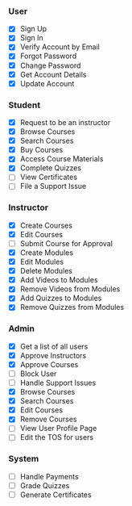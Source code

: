 ### User
- [x] Sign Up
- [x] Sign In
- [x] Verify Account by Email
- [x] Forgot Password
- [x] Change Password
- [x] Get Account Details
- [x] Update Account
### Student
- [x] Request to be an instructor
- [x] Browse Courses
- [x] Search Courses
- [x] Buy Courses
- [x] Access Course Materials
- [x] Complete Quizzes
- [ ] View Certificates
- [ ] File a Support Issue
### Instructor
- [x] Create Courses 
- [x] Edit Courses
- [ ] Submit Course for Approval
- [x] Create Modules
- [x] Edit Modules
- [x] Delete Modules
- [x] Add Videos to Modules
- [x] Remove Videos from Modules
- [x] Add Quizzes to Modules
- [x] Remove Quizzes from Modules
### Admin
- [x] Get a list of all users
- [x] Approve Instructors
- [x] Approve Courses
- [ ] Block User
- [ ] Handle Support Issues
- [x] Browse Courses
- [x] Search Courses
- [x] Edit Courses
- [x] Remove Courses
- [ ] View User Profile Page
- [ ] Edit the TOS for users
### System
- [ ] Handle Payments
- [ ] Grade Quizzes
- [ ] Generate Certificates